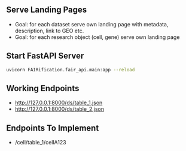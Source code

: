 ## Serve Landing Pages
* Goal: for each dataset serve own landing page with metadata, description, link to GEO etc.
* Goal: for each research object (cell, gene) serve own landing page

## Start FastAPI Server
  ```bash
  uvicorn FAIRification.fair_api.main:app --reload
  ```

## Working Endpoints
* http://127.0.0.1:8000/ds/table_1.json
* http://127.0.0.1:8000/ds/table_2.json

## Endpoints To Implement
* /cell/table_1/cellA123